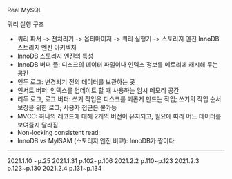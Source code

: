 Real MySQL


쿼리 실행 구조
- 쿼리 파서 -> 전처리기 -> 옵티마이저 -> 쿼리 실행기 -> 스토리지 엔진 
InnoDB 스토리지 엔진 아키텍처 
- InnoDB 스토리지 엔진의 특성
- InnoDB 버퍼 풀: 디스크의 데이터 파일이나 인덱스 정보를 메로리에 캐시해 두는 공간 
- 언두 로그: 변경되기 전의 데이터를 보관하는 곳
- 인서트 버퍼: 인덱스를 업데이트 할 때 사용하는 임시 메모리 공간 
- 리두 로그, 로그 버퍼: 쓰기 작업은 디스크를 괴롭게 만드는 작업; 쓰기의 작업 순서 보장을 위한 로그; 사용자 접근은 불가능
- MVCC: 하나의 레코드에 대해 2개의 버전이 유지되고, 필요에 따라 어느 데이터를 보여줄지 달라짐. 
- Non-locking consistent read: 
- InnoDB vs MyISAM (스토리지 엔진 비교): InnoDB가 짱이다
---
2021.1.10 ~p.25
2021.1.31 p.102~p.106
2021.2.2 p.110~p.123
2021.2.3 p.123~p.130
2021.2.4 p.131~p.134